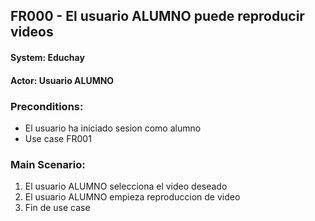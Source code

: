 ## FR000 - El usuario ALUMNO puede reproducir videos
#### System: Educhay
#### Actor: Usuario ALUMNO
### Preconditions:
- El usuario ha iniciado sesion como alumno
- Use case FR001
### Main Scenario:
1. El usuario ALUMNO selecciona el video deseado
2. El usuario ALUMNO empieza reproduccion de video
3. Fin de use case